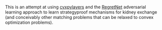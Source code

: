 This is an attempt at using [cvxpylayers](https://github.com/cvxgrp/cvxpylayers) and the [RegretNet](https://arxiv.org/abs/1706.03459) adversarial learning approach to learn strategyproof mechanisms for kidney exchange (and conceivably other matching problems that can be relaxed to convex optimization problems).
